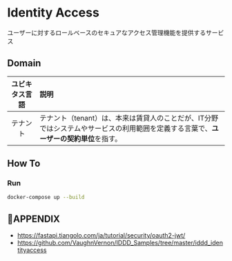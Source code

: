 # Identity Access
ユーザーに対するロールベースのセキュアなアクセス管理機能を提供するサービス

## Domain

| ユビキタス言語 | 説明                                                                                                             |
|:-----------:|:---------------------------------------------------------------------------------------------------------------|
| テナント | テナント（tenant）は、本来は賃貸人のことだが、IT分野ではシステムやサービスの利用範囲を定義する言葉で、**ユーザーの契約単位**を指す。 |

## How To
### Run

```bash
docker-compose up --build
```

## 🔗APPENDIX

 - https://fastapi.tiangolo.com/ja/tutorial/security/oauth2-jwt/
 - https://github.com/VaughnVernon/IDDD_Samples/tree/master/iddd_identityaccess
